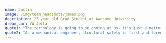 ```yaml
---
name: Justin
image: /img/team_headshots/james.png
description: 25 year old Grad Student at Awesome University
dream_car: VW Jetta
quote1: "The technology is going to be coming at us- it's just a matter of how soon."
quote2: "As a mechanical engineer, structural safety is first and foremost."
---
```


